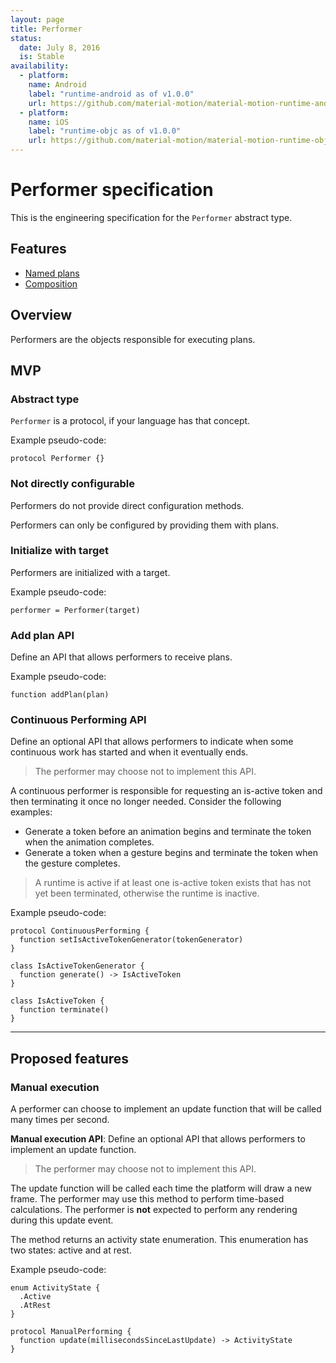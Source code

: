 ```yaml
---
layout: page
title: Performer
status:
  date: July 8, 2016
  is: Stable
availability:
  - platform:
    name: Android
    label: "runtime-android as of v1.0.0"
    url: https://github.com/material-motion/material-motion-runtime-android
  - platform:
    name: iOS
    label: "runtime-objc as of v1.0.0"
    url: https://github.com/material-motion/material-motion-runtime-objc
---
```


# Performer specification

This is the engineering specification for the `Performer` abstract type.

## Features

- [Named plans](named-plans)
- [Composition](Performer-composition)

## Overview

Performers are the objects responsible for executing plans.

## MVP

### Abstract type

`Performer` is a protocol, if your language has that concept.

Example pseudo-code:

    protocol Performer {}

### Not directly configurable

Performers do not provide direct configuration methods.

Performers can only be configured by providing them with plans.

### Initialize with target

Performers are initialized with a target.

Example pseudo-code:

    performer = Performer(target)

### Add plan API

Define an API that allows performers to receive plans.

Example pseudo-code:

    function addPlan(plan)

### Continuous Performing API

Define an optional API that allows performers to indicate when some continuous work has started and when it eventually ends.

> The performer may choose not to implement this API.

A continuous performer is responsible for requesting an is-active token and then terminating it once no longer needed. Consider the following examples:

- Generate a token before an animation begins and terminate the token when the animation completes.
- Generate a token when a gesture begins and terminate the token when the gesture completes.

> A runtime is active if at least one is-active token exists that has not yet been terminated, otherwise the runtime is inactive.

Example pseudo-code:

    protocol ContinuousPerforming {
      function setIsActiveTokenGenerator(tokenGenerator)
    }
    
    class IsActiveTokenGenerator {
      function generate() -> IsActiveToken
    }
    
    class IsActiveToken {
      function terminate()
    }

---

## Proposed features

### Manual execution

A performer can choose to implement an update function that will be called many times per second.

**Manual execution API**: Define an optional API that allows performers to implement an update function.

> The performer may choose not to implement this API.

The update function will be called each time the platform will draw a new frame. The performer may use this method to perform time-based calculations. The performer is **not** expected to perform any rendering during this update event.

The method returns an activity state enumeration. This enumeration has two states: active and at rest.

Example pseudo-code:

    enum ActivityState {
      .Active
      .AtRest
    }
    
    protocol ManualPerforming {
      function update(millisecondsSinceLastUpdate) -> ActivityState
    }
